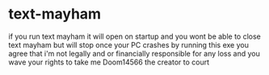 # text-mayham
if you run text mayham it will open on startup and you wont be able to close text mayham but will stop once your PC crashes
by running this exe you agree that i'm not legally and or financially responsible for any loss and you wave your rights to take me Doom14566 the creator to court
